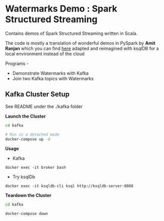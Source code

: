 # Watermarks Demo : Spark Structured Streaming 

Contains demos of Spark Structured Streaming written in Scala. 

The code is mostly a translation of wonderful demos in PySpark by **Amit Ranjan** which you can find [here](https://www.youtube.com/playlist?list=PLHJp-gMPHvp_YDqkmQqPF2M1M7C1-otdC) adapted and reimagined with ksqlDB for a local environment instead of the cloud

Programs -

* Demonstrate Watermarks with Kafka
* Join two Kafka topics with Watermarks

## Kafka Cluster Setup

See README under the ./kafka folder

**Launch the Cluster**

```bash
cd kafka

# Run in a detached mode
docker-compose up -d
```

**Usage**

* Kafka

```
docker exec -it broker bash
```

* Try ksqlDb

```
docker exec -it ksqldb-cli ksql http://ksqldb-server:8088
```

**Teardown the Cluster**

```bash
cd kafka

docker-compose down
```
